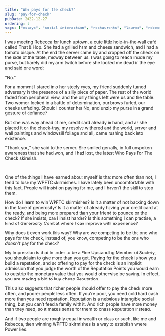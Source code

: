 ```yaml
---
title: "Who pays for the check?"
slug: "pay-for-check"
pubDate: 2022-12-27
ordering: 1
tags: ["essays", "social-interaction", "restaurants", "lauren", "rebecca", "awkward", "overthinking"]
---
```


<span class="small-caps">I was meeting Rebecca</span> for lunch uptown, a cute little hole-in-the-wall café called That & Hop. She had a grilled ham and cheese sandwich, and I had a tomato bisque. At the end the server came by and dropped off the check on the side of the table, midway between us. I was going to reach inside my purse, but barely did my arm twitch before she looked me dead in the eye and said one word:

“No.”

For a moment I stared into her steely eyes, my friend suddenly turned adversary in the presence of a silly piece of paper. The rest of the world faded from peripheral view, and the only things left were us and the table. Two women locked in a battle of determination, our brows furled, our cheeks unfading. Should I counter her No, and unzip my purse in a grand gesture of defiance?

But she was way ahead of me, credit card already in hand, and as she placed it on the check-tray, my resolve withered and the world, server and wall paintings and windowsill foliage and all, came rushing back into existence.

“Thank you,” she said to the server. She smiled genially, in full unspoken awareness that she had won, and I had lost, the latest Who Pays For The Check skirmish.

<br />

One of the things I have learned about myself is that more often than not, I tend to lose my WPFTC skirmishes. I have lately been uncomfortable with this fact. People will insist on paying for me, and I haven’t the skill to stop them.

How do I learn to win WPFTC skirmishes? Is it a matter of not backing down in the face of generosity? Is it a matter of already having your credit card at the ready, and being more prepared than your friend to pounce on the check? If she insists, can I insist harder? Is this something I can practise, a kind of Generosity Combat where I can improve with experience?

Why does it even work this way? Why are we competing to be the one who pays for the check, instead of, you know, competing to be the one who _doesn’t_ pay for the check?

My impression is that in order to be a Fine Upstanding Member of Society, you should aim to give more than you get. Paying for the check is how you build a reputation, and so offering to pay for the check is an implicit admission that you judge the worth of the Reputation Points you would earn to outstrip the monetary value that you would otherwise be saving. In effect, you are making a bid to buy cheap Reputation.

This also suggests that richer people should offer to pay the check more often, and poorer people less often. If you’re poor, you need cold hard cash more than you need reputation. Reputation is a nebulous intangible social thing, but you can’t feed a family with it. And rich people have more money than they need, so it makes sense for them to chase Reputation instead.

And if two people are roughly equal in wealth or class or such, like me and Rebecca, then winning WPFTC skirmishes is a way to establish where Power lies.